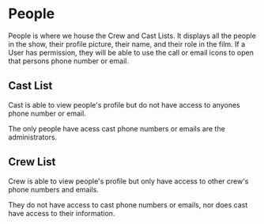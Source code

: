 # People

People is where we house the Crew and Cast Lists. It displays all the people in the show, their profile picture, their name, and their role in the film. If a User has permission, they will be able to use the call or email icons to open that persons phone number or email.

## Cast List

Cast is able to view people's profile but do not have access to anyones phone number or email. 

The only people have acess cast phone numbers or emails are the administrators. 

## Crew List

Crew is able to view people's profile but only have access to other crew's phone numbers and emails.

They do not have access to cast phone numbers or emails, nor does cast have access to their information.

